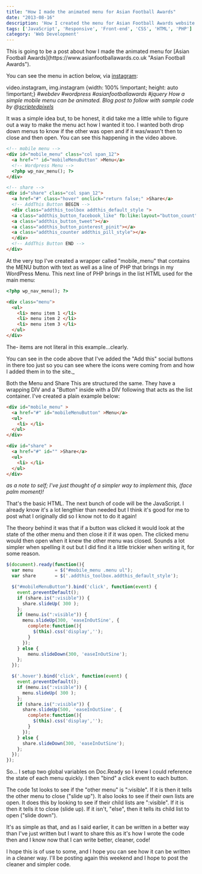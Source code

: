 ```yaml
---
title: "How I made the animated menu for Asian Football Awards"
date: "2013-08-16"
description: 'How I created the menu for Asian Football Awards website'
tags: ['JavaScript', 'Responsive', 'Front-end', 'CSS', 'HTML', 'PHP']
category: 'Web Development'
---
```


<p class="introduction">This is going to be a post about how I made the animated menu for [Asian Football Awards](https://www.asianfootballawards.co.uk "Asian Football Awards").</p>

You can see the menu in action below, via [instagram](https://instagram.com/scriptedpixels):

video.instagram, img.instagram {width: 100% !important; height: auto !important;}
_#webdev #wordpress #asianfootballawards #jquery How a simple mobile menu can be animated. Blog post to follow with sample code by @[scriptedpixels](https://instagram.com/scriptedpixels)_

It was a simple idea but, to be honest, it did take me a little while to figure out a way to make the menu act how I wanted it too. I wanted both drop down menus to know if the other was open and if it was/wasn't then to close and then open. You can see this happening in the video above.

```html
<!-- mobile menu -->
<div id="mobile_menu" class="col span_12">
  <a href="" id="mobileMenuButton" >Menu</a>
  <!-- Wordpress Menu -->
  <?php wp_nav_menu(); ?>
</div>

<!-- share -->
<div id="share" class="col span_12">
  <a href="#" class="hover" onclick="return false;" >Share</a>
  <!-- AddThis Button BEGIN -->
  <div class="addthis_toolbox addthis_default_style ">
  <a class="addthis_button_facebook_like" fb:like:layout="button_count"></a>
  <a class="addthis_button_tweet"></a>
  <a class="addthis_button_pinterest_pinit"></a>
  <a class="addthis_counter addthis_pill_style"></a>
  </div>
  <!-- AddThis Button END -->
</div>
```

At the very top I've created a wrapper called "mobile_menu" that contains the MENU button with text as well as a line of PHP that brings in my WordPress Menu. This next line of PHP brings in the list HTML used for the main menu:

```html
<?php wp_nav_menu(); ?>

<div class="menu">
  <ul>
    <li> menu item 1 </li>
    <li> menu item 2 </li>
    <li> menu item 3 </li>
  </ul>
</div>
```

The- items are not literal in this example...clearly.

You can see in the code above that I've added the "Add this" social buttons in there too just so you can see where the icons were coming from and how I added them in to the site._

Both the Menu and Share This are structured the same. They have a wrapping DIV and a "Button" inside with a DIV following that acts as the list container. I've created a plain example below:

```html
<div id="mobile_menu" >
  <a href="#" id="mobileMenuButton" >Menu</a>
  <ul>
    <li> </li>
  </ul>
</div>

<div id="share" >
  <a href="#" id="" >Share</a>
  <ul>
    <li> </li>
  </ul>
</div>
```
_as a note to self; I've just thought of a simpler way to implement this, (face palm moment)!_

That's the basic HTML. The next bunch of code will be the JavaScript. I already know it's a lot lengthier than needed but I think it's good for me to post what I originally did so I know not to do it again!

The theory behind it was that if a button was clicked it would look at the state of the other menu and then close it if it was open. The clicked menu would then open when it knew the other menu was closed. Sounds a lot simpler when spelling it out but I did find it a little trickier when writing it, for some reason.

```js
$(document).ready(function(){
  var menu        = $("#mobile_menu .menu ul");
  var share       = $('.addthis_toolbox.addthis_default_style');

  $("#mobileMenuButton").bind('click', function(event) {
    event.preventDefault();
    if (share.is(":visible")) {
      share.slideUp( 300 );
    };
    if (menu.is(":visible")) {
      menu.slideUp(300, 'easeInOutSine', {
        complete:function(){
          $(this).css('display','');
        }
      });
    } else {
        menu.slideDown(300, 'easeInOutSine');
    };
  });

  $('.hover').bind('click', function(event) {
    event.preventDefault();
    if (menu.is(":visible")) {
      menu.slideUp( 300 );
    };
    if (share.is(":visible")) {
      share.slideUp(500, 'easeInOutSine', {
        complete:function(){
          $(this).css('display','');
        }
      });
    } else {
      share.slideDown(300, 'easeInOutSine');
    };
  });
});
```

So... I setup two global variables on Doc.Ready so I knew I could reference the state of each menu quickly. I then "bind" a click event to each button.

The code 1st looks to see if the "other menu" is ":visible". If it is then it tells the other menu to close ("slide up"). It also looks to see if their own lists are open. It does this by looking to see if their child lists are ":visible". If it is then it tells it to close (slide up). If it isn't, "else", then it tells its child list to open ("slide down").

It's as simple as that, and as I said earlier, it can be written in a better way than I've just written but I want to share this as it's how I wrote the code then and I know now that I can write better, cleaner, code!

I hope this is of use to some, and I hope you can see how it can be written in a cleaner way. I'll be posting again this weekend and I hope to post the cleaner and simpler code.
